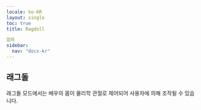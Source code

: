 ```yaml
---
locale: ko-KR
layout: single
toc: true
title: Ragdoll

알파
sidebar:
  nav: "docs-kr"
---
```

## 래그돌
래그돌 모드에서는 배우의 몸이 물리학 관절로 제어되어 사용자에 의해 조작될 수 있습니다.